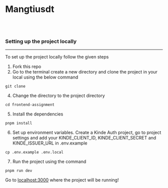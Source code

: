# Mangtiusdt

<br></br>

### Setting up the project locally

---

To set up the project locally follow the given steps

1. Fork this repo
2. Go to the terminal create a new directory and clone the project in your local using the below command

```
git clone
```

4. Change the directory to the project directory

```
cd frontend-assignment
```

5. Install the dependencies

```
pnpm install
```

6. Set up environment variables. Create a Kinde Auth project, go to project settings and add your KINDE_CLIENT_ID, KINDE_CLIENT_SECRET and KINDE_ISSUER_URL in .env.example

```
cp .env.example .env.local
```

7. Run the project using the command

```
pnpm run dev
```

Go to [localhost:3000](http://localhost:3000/) where the project will be running!
